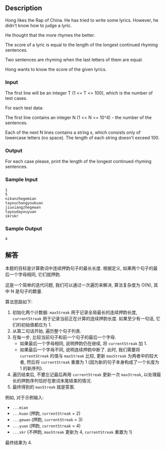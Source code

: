 ## Description

Hong likes the Rap of China. He has tried to write some lyrics. However, he didn't know how to judge a lyric.

He thought that the more rhymes the better. 

The score of a lyric is equal to the length of the longest continued rhyming sentences.

Two sentences are rhyming when the last letters of them are equal.

Hong wants to know the score of the given lyrics.

### Input

The first line will be an integer T (1 <= T <= 100), which is the number of test cases.

For each test data:

The first line contains an integer N (1 <= N <= 10^4) - the number of the sentences.

Each of the next N lines contains a string s, which consists only of lowercase letters (no space). The length of each string doesn't exceed 100.

### Output

For each case please, print the length of the longest continued rhyming sentences.

### Sample Input

```log
1
5
nikanzhegemian
tayouchangyoukuan
jiuxiangzhegewan
tayoudayouyuan
skrskr
```

### Sample Output

```log
4
```

## 解答

本题的目标是计算歌词中连续押韵句子的最长长度. 根据定义, 如果两个句子的最后一个字母相同, 它们就押韵.

这是一个简单的迭代问题, 我们可以通过一次遍历来解决, 算法复杂度为 O(N), 其中 N 是句子的数量.

算法思路如下:
1.  初始化两个计数器: `maxStreak` 用于记录全局最长的连续押韵长度, `currentStreak` 用于记录当前正在计算的连续押韵长度. 如果至少有一句话, 它们的初始值都应为 1.
2.  从第二句话开始, 遍历整个句子列表.
3.  在每一步, 比较当前句子和前一个句子的最后一个字母.
    -   如果最后一个字母相同, 说明押韵仍在继续, 将 `currentStreak` 加 1.
    -   如果最后一个字母不同, 说明连续押韵中断了. 此时, 我们需要将 `currentStreak` 的值与 `maxStreak` 比较, 更新 `maxStreak` 为两者中的较大者, 然后将 `currentStreak` 重置为 1 (因为新的句子本身构成了一个长度为 1 的新序列).
4.  遍历结束后, 不要忘记最后再用 `currentStreak` 更新一次 `maxStreak`, 以处理最长的押韵序列恰好在歌词末尾结束的情况.
5.  最终得到的 `maxStreak` 就是答案.

例如, 对于示例输入:
- `...mian`
- `...kuan` (押韵, `currentStreak` = 2)
- `...gewan` (押韵, `currentStreak` = 3)
- `...yuan` (押韵, `currentStreak` = 4)
- `...skr` (不押韵, `maxStreak` 更新为 4, `currentStreak` 重置为 1)

最终结果为 4.
